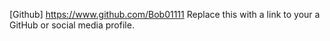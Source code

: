 [Github] https://www.github.com/Bob01111
Replace this with a link to your a GitHub or social media profile.
